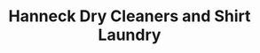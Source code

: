 ---
title: "Hanneck Dry Cleaners and Shirt Laundry"
url: /denver/hanneck-dry-cleaners-and-shirt-laundry/
shop: laundry
---
